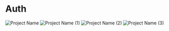 # Auth

![Project Name](https://user-images.githubusercontent.com/101501275/180148994-12154964-6376-4141-bf49-3c1eda8a5e4b.gif)
![Project Name (1)](https://user-images.githubusercontent.com/101501275/180149275-48ce2301-cf67-44c2-bd5c-c73708d2e79f.gif)
![Project Name (2)](https://user-images.githubusercontent.com/101501275/180149601-b776fbe3-c9a9-4344-810d-6d9c4df3cd3d.gif)
![Project Name (3)](https://user-images.githubusercontent.com/101501275/180149854-0e1cd766-b69d-4ce1-b451-751b695f4b82.gif)
